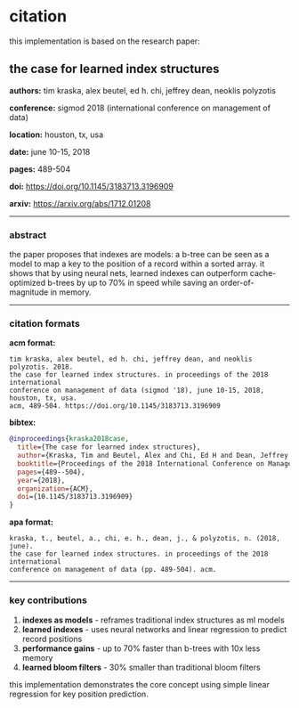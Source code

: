 # citation

this implementation is based on the research paper:

## the case for learned index structures

**authors:** tim kraska, alex beutel, ed h. chi, jeffrey dean, neoklis polyzotis

**conference:** sigmod 2018 (international conference on management of data)

**location:** houston, tx, usa

**date:** june 10-15, 2018

**pages:** 489-504

**doi:** https://doi.org/10.1145/3183713.3196909

**arxiv:** https://arxiv.org/abs/1712.01208

---

### abstract

the paper proposes that indexes are models: a b-tree can be seen as a model to map a key to the position of a record within a sorted array. it shows that by using neural nets, learned indexes can outperform cache-optimized b-trees by up to 70% in speed while saving an order-of-magnitude in memory.

---

### citation formats

**acm format:**
```
tim kraska, alex beutel, ed h. chi, jeffrey dean, and neoklis polyzotis. 2018.
the case for learned index structures. in proceedings of the 2018 international
conference on management of data (sigmod '18), june 10-15, 2018, houston, tx, usa.
acm, 489-504. https://doi.org/10.1145/3183713.3196909
```

**bibtex:**
```bibtex
@inproceedings{kraska2018case,
  title={The case for learned index structures},
  author={Kraska, Tim and Beutel, Alex and Chi, Ed H and Dean, Jeffrey and Polyzotis, Neoklis},
  booktitle={Proceedings of the 2018 International Conference on Management of Data},
  pages={489--504},
  year={2018},
  organization={ACM},
  doi={10.1145/3183713.3196909}
}
```

**apa format:**
```
kraska, t., beutel, a., chi, e. h., dean, j., & polyzotis, n. (2018, june).
the case for learned index structures. in proceedings of the 2018 international
conference on management of data (pp. 489-504). acm.
```

---

### key contributions

1. **indexes as models** - reframes traditional index structures as ml models
2. **learned indexes** - uses neural networks and linear regression to predict record positions
3. **performance gains** - up to 70% faster than b-trees with 10x less memory
4. **learned bloom filters** - 30% smaller than traditional bloom filters

this implementation demonstrates the core concept using simple linear regression for key position prediction.
